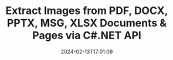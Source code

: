 ---
############################# Static ############################
layout: "auto-gen-parser"
date: 2024-02-13T17:01:09
draft: false
otherformats: doc docm docx dot dotm dotx epub html mht mhtml odp ods odt one otp ott pdf

############################# Head ############################
head_title: "Extract Images from Excel, Word, PDF & Other Document or Page via .NET "
head_description: "GroupDocs.Parser .NET API enables software programmers to extract images from different documents such as MS  Excel, Word, PowerPoint, PDF & more inside their .NET Apps."

############################# Header ############################
title: "Extract Images from PDF, DOCX, PPTX, MSG, XLSX Documents & Pages via C#.NET API"
description: "GroupDocs.Parser .NET API allows programmers to extract images from PDF, DOC, DOCX, PPT, PPTX, EML, MSG, XLS, XLSX, CSV, ODT, RTF & EPUB documents or document's Pages."
bg_image: "https://cms.admin.containerize.com/templates/aspose/App_Themes/V3/images/bg/header1.png"
bg_overlay: false
button:
    enable: true
    icon: "fas fa-arrow-down"
    label: "Download Free Trial"
    link: "https://downloads.groupdocs.com/parser/net"

############################# SubMenu ############################
submenu:
    enable: true

    left:
        img_alt: "GroupDocs.Parser for .NET"
        image: "https://cms.admin.containerize.com/templates/groupdocs/images/product-logos/90x90-noborder/groupdocs-parser-net.png"
        product: "GroupDocs.Parser"
        platform: ".NET"

    middle:
        button:

            # button loop
            - link: "https://apireference.groupdocs.com/parser/net"
              text: "API Reference"

            # button loop
            - link: "https://github.com/groupdocs-parser"
              text: "Code Examples"

            # button loop
            - link: "https://products.groupdocs.app/parser/family"
              text: "Live Demos"

            # button loop
            - link: "https://purchase.groupdocs.com/pricing/parser/net"
              text: "Pricing"

    right:
        link_download: "https://downloads.groupdocs.com/parser"
        link_learn: "https://docs.groupdocs.com/parser/net"
        link_buy: "https://purchase.groupdocs.com"

############################# About ############################
about:
    enable: true
    title: "How to Extract Images from documents via .NET?"
    content: |
        Images can be used to deliver information in such a way that may not be expressible by words. Images help us in grabbing user’s attention and explain tough concepts with ease. Sometimes while reading documents, journals or benefiting from presentations we often found some fascinating images and wanted to download it. GroupDocs.Parser for .NET is a powerful API that help users to develop useful applications for extracting images from different types of documents and save them in PNG, JPEG, WebP, GIF, BMP and other formats. The API has included supports for text as well images extraction from some of the most commonly used file formats, such as PDF, Emails, Ebooks, Microsoft Office formats: Word (DOC, DOCX), PowerPoint (PPT, PPTX), Excel (XLS, XLSX), LibreOffice formats and many more. The API also fully supports documents parsing, extracting plain and structured text, text searching by keywords, extract metadata or images, containers as well as attachments and many more.
        
        

############################# Steps ############################
steps:
    enable: true
    title_left: "Extract images from documents in .NET"
    content_left: |
        [GroupDocs.Parser for .NET](/parser/net/) makes it easy for C# developers to extract images from a documents by implementing a few easy steps.
        
        * Instantiate [Parser](https://reference.groupdocs.com/net/parser/groupdocs.parser/parser) object for the initial document;
        * Call [GetImages](https://reference.groupdocs.com/net/parser/groupdocs.parser/parser/methods/getimages) method and obtain collection of image objects;
        * Check if reader isn’t *null* (images extraction is supported for the document);
        * Iterate through the collection and get sizes, image types and image contents.

    title_right: "Learn more about the images extraction"
    content_right: |
        * <a href="https://docs.groupdocs.com/parser/net/extract-images-from-document/">How to extract images from document</a>
        * <a href="https://docs.groupdocs.com/parser/net/extract-images-from-document-page/">How to extract images from document page</a>
        * <a href="https://docs.groupdocs.com/parser/net/extract-images-from-document-page-area/">How to extract images from document page area</a>
        * <a href="https://docs.groupdocs.com/parser/net/extract-images-to-files/">How to extract images to files</a>

    code: |
     {{% parser/additional-styles %}}
     {{< parser/code-parser title="How to extract images from documents using C# example code">}}

        ```csharp    
        // Extract images from documents using GroupDocs.Parser API
        // Create an instance of Parser class
        using (Parser parser = new Parser(filePath)) {
            // Extract images
            IEnumerable<PageImageArea> images = parser.GetImages();
            // Check if images extraction is supported
            if (images == null) {
                Console.WriteLine("Images extraction isn't supported");
                return;
            }
            // Iterate over images
            foreach (PageImageArea image in images) {
                // Print a page index, rectangle and image type:
                Console.WriteLine(string.Format("Page: {0}, R: {1}, Type: {2}", image.Page.Index, image.Rectangle, image.FileType));
            }
        }
        ```
     {{< /parser/code-parser >}}

############################# More ############################
more:
    enable: true
    title_left: "System Requirements"
    content_left: |
        GroupDocs.Parser for .NET APIs are supported on all major platforms and operating systems. Before executing the code below, please make sure that you have the following prerequisites installed on your system.
        
        * Operating Systems: Microsoft Windows, Linux, MacOS
        * Development Environments: Microsoft Visual Studio, Xamarin, MonoDevelop
        * Frameworks
        * Download the latest version of GroupDocs.Parser for .NET from [Nuget](https://www.nuget.org/packages/groupdocs.parser)

    title_right: "Why Use GroupDocs.Parser for .NET"
    content_right: |
        * Plain text extraction support from any supported documents    
        * Documents parsing via user-defined templates    
        * Fully support structured text extraction    
        * Text searching via keyword as well as regular expression    
        * Extract formatted text, metadata, images, containers, and attachments    
        * Extract table of contents for some supported document formats    
        * Parse form data from PDF documents    
        * Extract hyperlinks from the document   

############################# Demos ############################
demos:
    enable: true
    title: "Live Demos - Extract images from documents Online"
    content: |
       Extract images from documents right now by visiting [GroupDocs.Parser Live Demos](https://products.groupdocs.app/parser/images/) website.
       The live demo has the following benefits.
        
############################# About Formats ############################
about_formats:
    enable: true

############################# More Formats ############################
more_formats:
    enable: true
    title: "Extract Images From Other Document Formats"
    content: |
        .NET documents parse & images extraction API for file formats and images. Extract data for some of the popular file formats as stated below.

############################# Back to top ###############################
back_to_top:
    enable: true
---